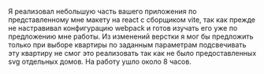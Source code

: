 Я реализовал небольшую часть вашего приложения по представленному мне макету на react с сборщиком vite, так как прежде не настравивал конфигурацию webpack и готов изучать его уже по предложению мне работы.
Из изменений верстки я мог бы предложить только при выборе квартиры по заданным параметрам подсвечивать эту квартиру
не смог это реализовать так как не было предоставленных svg отдельных домов.
На работу ушло около 8 часов.